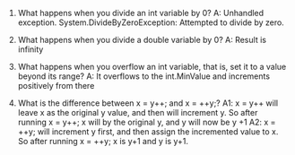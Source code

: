 1. What happens when you divide an int variable by 0?
    A: Unhandled exception. System.DivideByZeroException: Attempted to divide by zero.

2. What happens when you divide a double variable by 0?
    A: Result is infinity

3. What happens when you overflow an int variable, that is, set it to a value beyond its range?
    A: It overflows to the int.MinValue and increments positively from there

4. What is the difference between x = y++; and x = ++y;?
    A1: x = y++ will leave x as the original y value, and then will increment y. So after running x = y++; x    will by the original y, and y will now be y +1
    A2: x = ++y; will increment y first, and then assign the incremented value to x. So after running x = ++y; x is y+1 and y is y+1.
